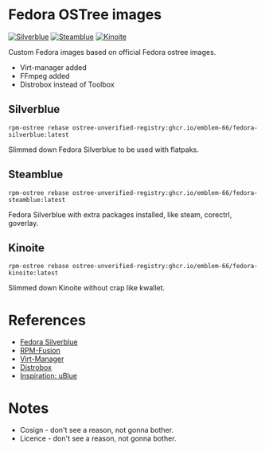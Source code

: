 # Fedora OSTree images
[![Silverblue](https://github.com/Emblem-66/fedora-ostree/actions/workflows/build-silverblue.yml/badge.svg)](https://github.com/Emblem-66/fedora-ostree/actions/workflows/build-silverblue.yml)
[![Steamblue](https://github.com/Emblem-66/fedora-ostree/actions/workflows/build-steamblue.yml/badge.svg)](https://github.com/Emblem-66/fedora-ostree/actions/workflows/build-steamblue.yml)
[![Kinoite](https://github.com/Emblem-66/fedora-ostree/actions/workflows/build-kinoite.yml/badge.svg)](https://github.com/Emblem-66/fedora-ostree/actions/workflows/build-kinoite.yml)

Custom Fedora images based on official Fedora ostree images. 
- Virt-manager added
- FFmpeg added
- Distrobox instead of Toolbox

## Silverblue
``` shell
rpm-ostree rebase ostree-unverified-registry:ghcr.io/emblem-66/fedora-silverblue:latest
```
Slimmed down Fedora Silverblue to be used with flatpaks.

## Steamblue
``` shell
rpm-ostree rebase ostree-unverified-registry:ghcr.io/emblem-66/fedora-steamblue:latest
```
Fedora Silverblue with extra packages installed, like steam, corectrl, goverlay.

## Kinoite
``` shell
rpm-ostree rebase ostree-unverified-registry:ghcr.io/emblem-66/fedora-kinoite:latest
```
Slimmed down Kinoite without crap like kwallet.

# References
- [Fedora Silverblue](https://fedoraproject.org/silverblue)
- [RPM-Fusion](https://rpmfusion.org/Howto/OSTree)
- [Virt-Manager](https://virt-manager.org)
- [Distrobox](https://github.com/89luca89/distrobox)
- [Inspiration: uBlue](https://github.com/ublue-os)
# Notes
- Cosign - don't see a reason, not gonna bother.
- Licence - don't see a reason, not gonna bother.
